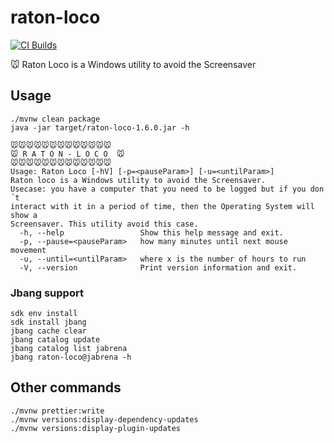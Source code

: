 # raton-loco

[![CI Builds](https://github.com/jabrena/raton-loco/actions/workflows/build.yaml/badge.svg)](https://github.com/jabrena/raton-loco/actions/workflows/build.yaml)

🐭 Raton Loco is a Windows utility to avoid the Screensaver

## Usage

```
./mvnw clean package
java -jar target/raton-loco-1.6.0.jar -h

🐭🐭🐭🐭🐭🐭🐭🐭🐭🐭🐭🐭🐭
🐭 R A T O N - L O C O  🐭
🐭🐭🐭🐭🐭🐭🐭🐭🐭🐭🐭🐭🐭
Usage: Raton Loco [-hV] [-p=<pauseParam>] [-u=<untilParam>]
Raton loco is a Windows utility to avoid the Screensaver.
Usecase: you have a computer that you need to be logged but if you don´t
interact with it in a period of time, then the Operating System will show a
Screensaver. This utility avoid this case.
  -h, --help                 Show this help message and exit.
  -p, --pause=<pauseParam>   how many minutes until next mouse movement
  -u, --until=<untilParam>   where x is the number of hours to run
  -V, --version              Print version information and exit.
```

### Jbang support

```
sdk env install
sdk install jbang
jbang cache clear
jbang catalog update
jbang catalog list jabrena
jbang raton-loco@jabrena -h
```

## Other commands

```
./mvnw prettier:write
./mvnw versions:display-dependency-updates
./mvnw versions:display-plugin-updates
```
